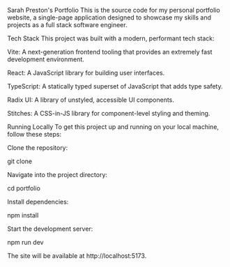 Sarah Preston's Portfolio
This is the source code for my personal portfolio website, a single-page application designed to showcase my skills and projects as a full stack software engineer.

Tech Stack
This project was built with a modern, performant tech stack:

Vite: A next-generation frontend tooling that provides an extremely fast development environment.

React: A JavaScript library for building user interfaces.

TypeScript: A statically typed superset of JavaScript that adds type safety.

Radix UI: A library of unstyled, accessible UI components.

Stitches: A CSS-in-JS library for component-level styling and theming.

Running Locally
To get this project up and running on your local machine, follow these steps:

Clone the repository:

git clone <your-repository-url>

Navigate into the project directory:

cd portfolio

Install dependencies:

npm install

Start the development server:

npm run dev

The site will be available at http://localhost:5173.